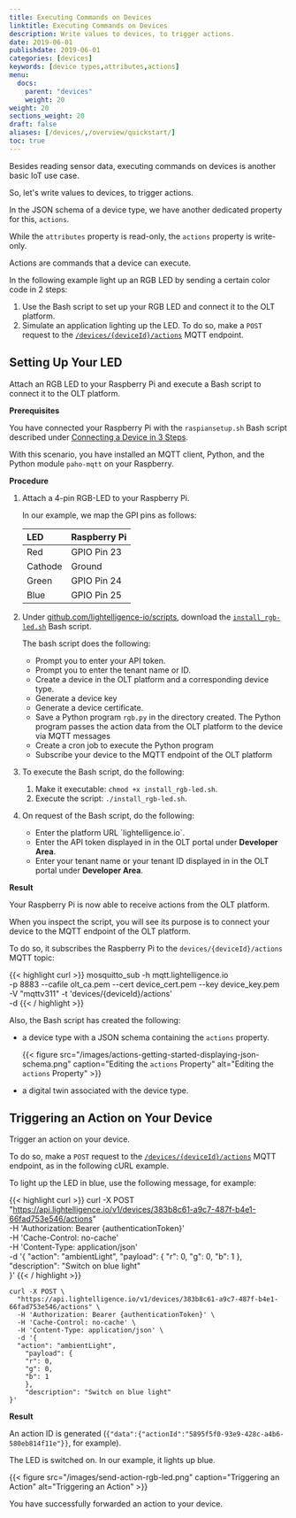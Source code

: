 ```yaml
---
title: Executing Commands on Devices
linktitle: Executing Commands on Devices
description: Write values to devices, to trigger actions.
date: 2019-06-01
publishdate: 2019-06-01
categories: [devices]
keywords: [device types,attributes,actions]
menu:
  docs:
    parent: "devices"
    weight: 20
weight: 20
sections_weight: 20
draft: false
aliases: [/devices/,/overview/quickstart/]
toc: true
---
```


<!-- todo 10-->

<!-- todo 20-->

Besides reading sensor data, executing commands on devices is another basic IoT use case.

So, let's write values to devices, to trigger actions.

In the JSON schema of a device type, we have another dedicated property for this, `actions`. 

While the `attributes` property is read-only, the `actions` property is write-only.

Actions are commands that a device can execute.

In the following example light up an RGB LED by sending a certain color code in 2 steps:

1. Use the Bash script to set up your RGB LED and connect it to the OLT platform.
2. Simulate an application lighting up the LED. To do so, make a `POST` request to the [`/devices/{deviceId}/actions`](https://api.lightelligence.io/v1/api-collection/#tag/devices/paths/~1devices~1{deviceId}~1actions/post) MQTT endpoint.


## Setting Up Your LED

Attach an RGB LED to your Raspberry Pi and execute a Bash script to connect it to the OLT platform.

**Prerequisites**

You have connected your Raspberry Pi with the `raspiansetup.sh` Bash script described under [Connecting a Device in 3 Steps](/getting-started/setting-up-getting-started/).

With this scenario, you have installed an MQTT client, Python, and the Python module `paho-mqtt` on your Raspberry.


**Procedure**

1. Attach a 4-pin RGB-LED to your Raspberry Pi.

	In our example, we map the GPI pins as follows:

	| LED     | Raspberry Pi |
	|:--------|:-------------|
	| Red     | GPIO Pin 23  |
	| Cathode | Ground       |
	| Green   | GPIO Pin 24  |
	| Blue    | GPIO Pin 25  |

2. Under [github.com/lightelligence-io/scripts](https://github.com/lightelligence-io/scripts), download the [`install_rgb-led.sh`](github.com/lightelligence-io/scripts/install_rgb-led.sh) Bash script.<!-- todo 30  -->

	The bash script does the following:
	
	* Prompt you to enter your API token.
	* Prompt you to enter the tenant name or ID.
	* Create a device in the OLT platform and a corresponding device type.
	* Generate a device key
	* Generate a device certificate.
	* Save a Python program `rgb.py` in the directory created. The Python program passes the action data from the OLT platform to the device via MQTT messages
	* Create a cron job to execute the Python program
	* Subscribe your device to the MQTT endpoint of the OLT platform
 
3. To execute the Bash script, do the following:

	1. Make it executable: `chmod +x install_rgb-led.sh`.
	2. Execute the script: `./install_rgb-led.sh`. 

4. On request of the Bash script, do the following: 

	* Enter the platform URL ´lightelligence.io`.
	* Enter the API token displayed in in the OLT portal under **Developer Area**.
	* Enter your tenant name or your tenant ID displayed in in the OLT portal under **Developer Area**.


**Result**

Your Raspberry Pi is now able to receive actions from the OLT platform. 
	
When you inspect the script, you will see its purpose is to connect your device to the MQTT endpoint of the OLT platform.
	
To do so, it subscribes the Raspberry Pi to the `devices/{deviceId}/actions` MQTT topic:

{{< highlight curl  >}}
mosquitto_sub -h mqtt.lightelligence.io \
  -p 8883 --cafile olt_ca.pem --cert device_cert.pem --key device_key.pem \
  -V "mqttv311" -t 'devices/{deviceId}/actions' \
  -d
{{< / highlight >}}


Also, the Bash script has created the following:

* a device type with a JSON schema containing the `actions` property.
	
	{{< figure src="/images/actions-getting-started-displaying-json-schema.png" caption="Editing the `actions` Property" alt="Editing the `actions` Property" >}}

* a digital twin associated with the device type.



## Triggering an Action on Your Device

Trigger an action on your device.

To do so, make a `POST` request to the [`/devices/{deviceId}/actions`](https://api.lightelligence.io/v1/api-collection/#tag/devices/paths/~1devices~1{deviceId}~1actions/post) MQTT endpoint, as in the following cURL example.

To light up the LED in blue, use the following message, for example:

{{< highlight curl  >}}
curl -X POST \
  "https://api.lightelligence.io/v1/devices/383b8c61-a9c7-487f-b4e1-66fad753e546/actions" \
  -H 'Authorization: Bearer {authenticationToken}' \
  -H 'Cache-Control: no-cache' \
  -H 'Content-Type: application/json' \
  -d '{ 
  "action": "ambientLight",
	"payload": {
	"r": 0,
	"g": 0,
	"b": 1
	},
	"description": "Switch on blue light"			
}'
{{< / highlight >}}
<!-- "action": "ambientLight",  : todo 65 -->



    curl -X POST \
      "https://api.lightelligence.io/v1/devices/383b8c61-a9c7-487f-b4e1-66fad753e546/actions" \
      -H 'Authorization: Bearer {authenticationToken}' \
      -H 'Cache-Control: no-cache' \
      -H 'Content-Type: application/json' \
      -d '{ 
      "action": "ambientLight",
        "payload": {
        "r": 0,
        "g": 0,
        "b": 1
        },
        "description": "Switch on blue light"			
    }'



**Result**

An action ID is generated (`{"data":{"actionId":"5895f5f0-93e9-428c-a4b6-580eb814f11e"}}`, for example).

The LED is switched on. In our example, it lights up blue.

{{< figure src="/images/send-action-rgb-led.png" caption="Triggering an Action" alt="Triggering an Action" >}}

You have successfully forwarded an action to your device.


	